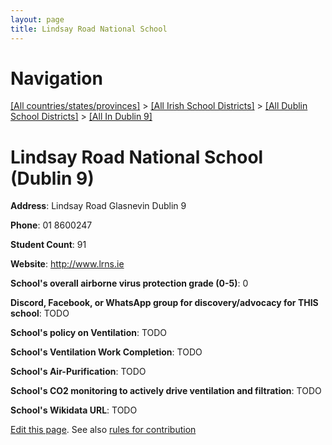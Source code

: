 ```yaml
---
layout: page
title: Lindsay Road National School
---
```

# Navigation

[[All countries/states/provinces]](../../../..) > [[All Irish School Districts]](../../..) > [[All Dublin School Districts]](../..) > [[All In Dublin 9]](..)

# Lindsay Road National School (Dublin 9)

**Address**: Lindsay Road Glasnevin Dublin 9

**Phone**: 01 8600247

**Student Count**: 91

**Website**: <http://www.lrns.ie>

**School's overall airborne virus protection grade (0-5)**: 0

**Discord, Facebook, or WhatsApp group for discovery/advocacy for THIS school**: TODO

**School's policy on Ventilation**: TODO

**School's Ventilation Work Completion**: TODO

**School's Air-Purification**: TODO

**School's CO2 monitoring to actively drive ventilation and filtration**: TODO

**School's Wikidata URL**: TODO


[Edit this page](https://github.com/ventilate-schools/Ireland/edit/main/./Dublin_9/Lindsay_Road_National_School.md). See also [rules for contribution](../../../contribution-rules/)